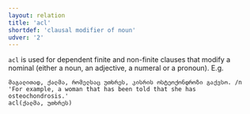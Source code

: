 ```yaml
---
layout: relation
title: 'acl'
shortdef: 'clausal modifier of noun'
udver: '2'
---
```


`acl` is used for dependent finite and non-finite clauses that modify a nominal (either a noun, an adjective, a numeral or a pronoun). E.g.

~~~ sdparse
მაგალითად, ქალმა, რომელსაც უთხრეს, კისრის ოსტეოქონდროზი გაქვსო. /n 'For example, a woman that has been told that she has osteochondrosis.'
acl(ქალმა, უთხრეს)
~~~

